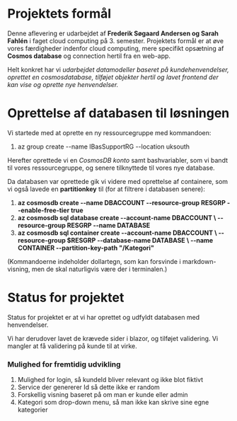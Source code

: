 # Projektets formål

Denne aflevering er udarbejdet af **Frederik Søgaard Andersen og Sarah Fahlén** i faget cloud computing på 3. semester. 
Projektets formål er at øve vores færdigheder indenfor cloud computing, mere specifikt opsætning af **Cosmos database** og connection hertil fra en web-app. 

Helt konkret har vi *udarbejdet datamodeller baseret på kundehenvendelser, oprettet en cosmosdatabase, tilføjet objekter hertil og lavet frontend der kan vise og oprette nye henvendelser.*

# Oprettelse af databasen til løsningen
Vi startede med at oprette en ny ressourcegruppe med kommandoen:

1. az group create --name IBasSupportRG --location uksouth

Herefter oprettede vi en *CosmosDB konto* samt bashvariabler, som vi bandt til vores ressourcegruppe, og senere tilknyttede til vores nye database. 

Da databasen var oprettede gik vi videre med oprettelse af containere, som vi også lavede en **partitionkey** til (for at filtrere i databasen senere):
1. **az cosmosdb create --name DBACCOUNT --resource-group RESGRP --enable-free-tier true**
2. **az cosmosdb sql database create --account-name DBACCOUNT \ --resource-group RESGRP --name DATABASE**
3. **az cosmosdb sql container create --account-name DBACCOUNT \ --resource-group $RESGRP --database-name DATABASE \ --name CONTAINER --partition-key-path "/Kategori"**

(Kommandoerne indeholder dollartegn, som kan forsvinde i markdown-visning, men de skal naturligvis være der i terminalen.)


# Status for projektet
Status for projektet er at vi har oprettet og udfyldt databasen med henvendelser. 

Vi har derudover lavet de krævede sider i blazor, og tilføjet validering. Vi mangler at få validering på kunde til at virke.


### Mulighed for fremtidig udvikling
1. Mulighed for login, så kundeId bliver relevant og ikke blot fiktivt
2. Service der genererer Id så dette ikke er random
3. Forskellig visning baseret på om man er kunde eller admin
4. Kategori som drop-down menu, så man ikke kan skrive sine egne kategorier
